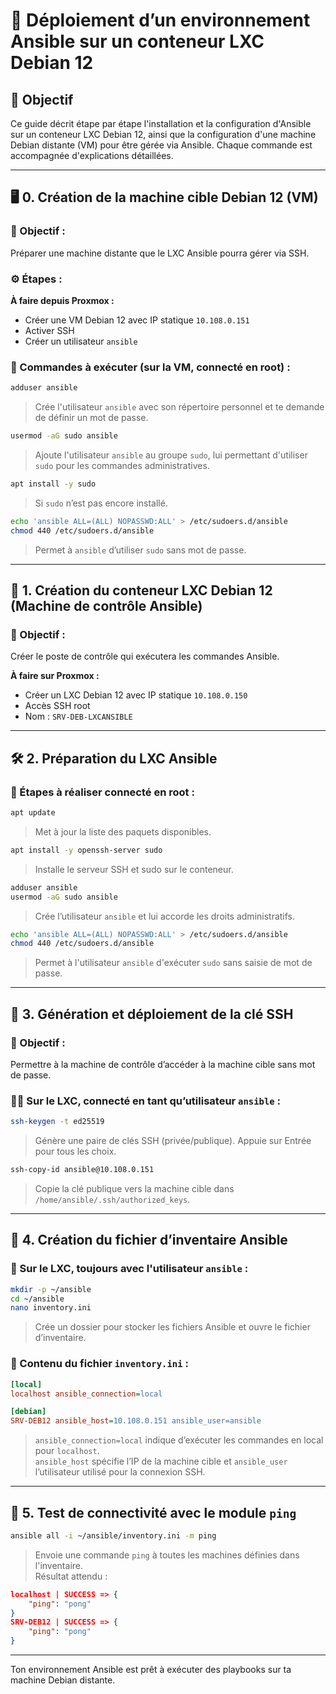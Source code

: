 # 🚀 Déploiement d’un environnement Ansible sur un conteneur LXC Debian 12

## 🧾 Objectif
Ce guide décrit étape par étape l'installation et la configuration d'Ansible sur un conteneur LXC Debian 12,
ainsi que la configuration d'une machine Debian distante (VM) pour être gérée via Ansible. Chaque commande est accompagnée d'explications détaillées.

---

## 🖥️ 0. Création de la machine cible Debian 12 (VM)

### 🎯 Objectif :
Préparer une machine distante que le LXC Ansible pourra gérer via SSH.

### ⚙️ Étapes :
**À faire depuis Proxmox :**
- Créer une VM Debian 12 avec IP statique `10.108.0.151`
- Activer SSH
- Créer un utilisateur `ansible`

### 🔧 Commandes à exécuter (sur la VM, connecté en root) :
```bash
adduser ansible
```
> Crée l'utilisateur `ansible` avec son répertoire personnel et te demande de définir un mot de passe.

```bash
usermod -aG sudo ansible
```
> Ajoute l'utilisateur `ansible` au groupe `sudo`, lui permettant d'utiliser `sudo` pour les commandes administratives.

```bash
apt install -y sudo
```
> Si `sudo` n’est pas encore installé.

```bash
echo 'ansible ALL=(ALL) NOPASSWD:ALL' > /etc/sudoers.d/ansible
chmod 440 /etc/sudoers.d/ansible
```
> Permet à `ansible` d’utiliser `sudo` sans mot de passe.

---

## 🧱 1. Création du conteneur LXC Debian 12 (Machine de contrôle Ansible)

### 🎯 Objectif :
Créer le poste de contrôle qui exécutera les commandes Ansible.

**À faire sur Proxmox :**
- Créer un LXC Debian 12 avec IP statique `10.108.0.150`
- Accès SSH root
- Nom : `SRV-DEB-LXCANSIBLE`

---

## 🛠️ 2. Préparation du LXC Ansible

### 🔧 Étapes à réaliser connecté en root :

```bash
apt update
```
> Met à jour la liste des paquets disponibles.

```bash
apt install -y openssh-server sudo
```
> Installe le serveur SSH et sudo sur le conteneur.

```bash
adduser ansible
usermod -aG sudo ansible
```
> Crée l’utilisateur `ansible` et lui accorde les droits administratifs.

```bash
echo 'ansible ALL=(ALL) NOPASSWD:ALL' > /etc/sudoers.d/ansible
chmod 440 /etc/sudoers.d/ansible
```
> Permet à l'utilisateur `ansible` d'exécuter `sudo` sans saisie de mot de passe.

---

## 🔐 3. Génération et déploiement de la clé SSH

### 🎯 Objectif :
Permettre à la machine de contrôle d’accéder à la machine cible sans mot de passe.

### 🧑‍💻 Sur le LXC, connecté en tant qu’utilisateur `ansible` :

```bash
ssh-keygen -t ed25519
```
> Génère une paire de clés SSH (privée/publique). Appuie sur Entrée pour tous les choix.

```bash
ssh-copy-id ansible@10.108.0.151
```
> Copie la clé publique vers la machine cible dans `/home/ansible/.ssh/authorized_keys`.

---

## 📁 4. Création du fichier d’inventaire Ansible

### 📂 Sur le LXC, toujours avec l'utilisateur `ansible` :

```bash
mkdir -p ~/ansible
cd ~/ansible
nano inventory.ini
```
> Crée un dossier pour stocker les fichiers Ansible et ouvre le fichier d’inventaire.

### 📝 Contenu du fichier `inventory.ini` :
```ini
[local]
localhost ansible_connection=local

[debian]
SRV-DEB12 ansible_host=10.108.0.151 ansible_user=ansible
```
> `ansible_connection=local` indique d’exécuter les commandes en local pour `localhost`.  
> `ansible_host` spécifie l’IP de la machine cible et `ansible_user` l’utilisateur utilisé pour la connexion SSH.

---

## 🧪 5. Test de connectivité avec le module `ping`

```bash
ansible all -i ~/ansible/inventory.ini -m ping
```
> Envoie une commande `ping` à toutes les machines définies dans l'inventaire.  
> Résultat attendu :
```json
localhost | SUCCESS => {
    "ping": "pong"
}
SRV-DEB12 | SUCCESS => {
    "ping": "pong"
}
```

---

Ton environnement Ansible est prêt à exécuter des playbooks sur ta machine Debian distante.
